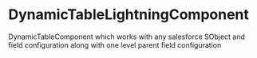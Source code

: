 # DynamicTableLightningComponent
DynamicTableComponent which works with any salesforce SObject and field configuration along with one level parent field configuration
